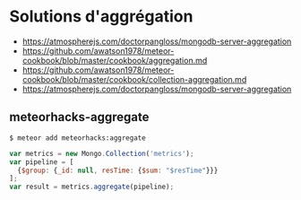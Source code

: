 # Solutions d'aggrégation

* https://atmospherejs.com/doctorpangloss/mongodb-server-aggregation
* https://github.com/awatson1978/meteor-cookbook/blob/master/cookbook/aggregation.md
* https://github.com/awatson1978/meteor-cookbook/blob/master/cookbook/collection-aggregation.md
* https://atmospherejs.com/doctorpangloss/mongodb-server-aggregation

## meteorhacks-aggregate

```
$ meteor add meteorhacks:aggregate
```

```js
var metrics = new Mongo.Collection('metrics');
var pipeline = [
  {$group: {_id: null, resTime: {$sum: "$resTime"}}}
];
var result = metrics.aggregate(pipeline);
```

